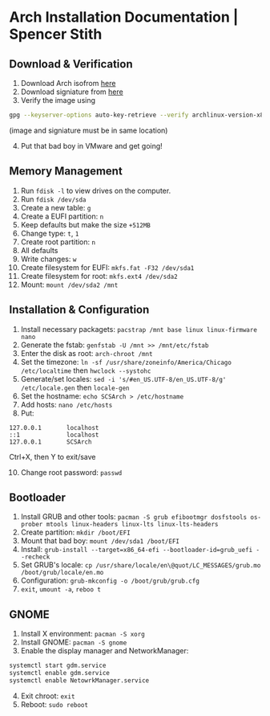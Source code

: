 # Arch Installation Documentation | Spencer Stith

## Download & Verification
1. Download Arch isofrom [here](http://mirrors.acm.wpi.edu/archlinux/iso/2021.10.01/)
2. Download signiature from [here](https://archlinux.org/download/)
3. Verify the image using
```bash
gpg --keyserver-options auto-key-retrieve --verify archlinux-version-x86_64.iso.sig
```
(image and signiature must be in same location)

4. Put that bad boy in VMware and get going!

## Memory Management
1. Run `fdisk -l` to view drives on the computer.
2. Run `fdisk /dev/sda`
3. Create a new table: `g`
4. Create a EUFI partition: `n`
5. Keep defaults but make the size `+512MB`
6. Change type: `t`, `1`
7. Create root partition: `n`
8. All defaults
9. Write changes: `w`
10. Create filesystem for EUFI: `mkfs.fat -F32 /dev/sda1`
11. Create filesystem for root: `mkfs.ext4 /dev/sda2`
12. Mount: `mount /dev/sda2 /mnt`

## Installation & Configuration
1. Install necessary packagets: `pacstrap /mnt base linux linux-firmware nano`
3. Generate the fstab: `genfstab -U /mnt >> /mnt/etc/fstab`
4. Enter the disk as root: `arch-chroot /mnt`
5. Set the timezone: `ln -sf /usr/share/zoneinfo/America/Chicago /etc/localtime` then `hwclock --systohc`
6. Generate/set locales: `sed -i 's/#en_US.UTF-8/en_US.UTF-8/g' /etc/locale.gen` then `locale-gen`
7. Set the hostname: `echo SCSArch > /etc/hostname`
8. Add hosts: `nano /etc/hosts`
9. Put:

```
127.0.0.1       localhost
::1             localhost
127.0.0.1       SCSArch
```
Ctrl+X, then Y to exit/save

10. Change root password: `passwd`

## Bootloader
1. Install GRUB and other tools: `pacman -S grub efibootmgr dosfstools os-prober mtools linux-headers linux-lts linux-lts-headers`
2. Create partition: `mkdir /boot/EFI`
3. Mount that bad boy: `mount /dev/sda1 /boot/EFI`
4. Install: `grub-install --target=x86_64-efi --bootloader-id=grub_uefi --recheck`
5. Set GRUB's locale: `cp /usr/share/locale/en\@quot/LC_MESSAGES/grub.mo /boot/grub/locale/en.mo`
6. Configuration: `grub-mkconfig -o /boot/grub/grub.cfg`
7. `exit`, `umount -a`, `reboo t`

## GNOME
1. Install X environment: `pacman -S xorg`
2. Install GNOME: `pacman -S gnome`
3. Enable the display manager and NetworkManager:

```bash
systemctl start gdm.service
systemctl enable gdm.service
systemctl enable NetowrkManager.service
```
4. Exit chroot: `exit `
5. Reboot: `sudo reboot`
